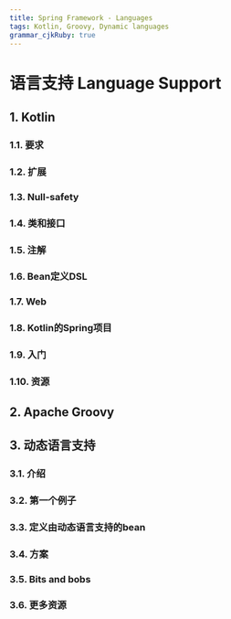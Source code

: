 ```yaml
---
title: Spring Framework - Languages
tags: Kotlin, Groovy, Dynamic languages
grammar_cjkRuby: true
---
```



# 语言支持 Language Support
## 1. Kotlin
### 1.1. 要求
### 1.2. 扩展
### 1.3. Null-safety
### 1.4. 类和接口
### 1.5. 注解
### 1.6. Bean定义DSL
### 1.7. Web
### 1.8. Kotlin的Spring项目
### 1.9. 入门
### 1.10. 资源
## 2. Apache Groovy
## 3. 动态语言支持
### 3.1. 介绍
### 3.2. 第一个例子
### 3.3. 定义由动态语言支持的bean
### 3.4. 方案
### 3.5. Bits and bobs
### 3.6. 更多资源